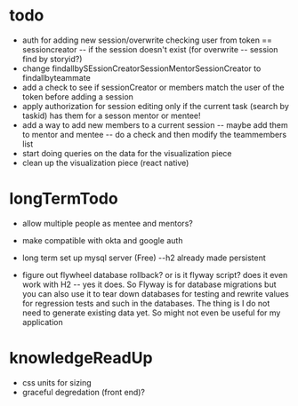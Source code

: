 # todo

* auth for adding new session/overwrite checking user from token == sessioncreator -- if the session doesn't exist (for overwrite -- session find by storyid?)
* change findallbySEssionCreatorSessionMentorSessionCreator to findallbyteammate
* add a check to see if sessionCreator or members match the user of the token before adding a session
* apply authorization for session editing only if the current task (search by taskid) has them for a sesson mentor or mentee!
* add a way to add new members to a current session -- maybe add them to mentor and mentee -- do a check and then modify the teammembers list
* start doing queries on the data for the visualization piece
* clean up the visualization piece (react native)


# longTermTodo

* allow multiple people as mentee and mentors?
* make compatible with okta and google auth

* long term set up mysql server (Free) --h2 already made persistent

* figure out flywheel database rollback? or is it flyway script? does it even work with H2 -- yes it does. So Flyway is for database migrations but you can also use it to tear down databases for testing and rewrite values for regression tests and such in the databases. The thing is I do not need to generate existing data yet. So might not even be useful for my application



# knowledgeReadUp

* css units for sizing
* graceful degredation (front end)?